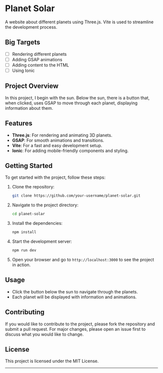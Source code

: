 # Planet Solar

A website about different planets using Three.js. Vite is used to streamline the development process.

## Big Targets

- [ ] Rendering different planets
- [ ] Adding GSAP animations
- [ ] Adding content to the HTML
- [ ] Using Ionic

## Project Overview

In this project, I begin with the sun. Below the sun, there is a button that, when clicked, uses GSAP to move through each planet, displaying information about them.

## Features

- **Three.js**: For rendering and animating 3D planets.
- **GSAP**: For smooth animations and transitions.
- **Vite**: For a fast and easy development setup.
- **Ionic**: For adding mobile-friendly components and styling.

## Getting Started

To get started with the project, follow these steps:

1. Clone the repository:
    ```bash
    git clone https://github.com/your-username/planet-solar.git
    ```

2. Navigate to the project directory:
    ```bash
    cd planet-solar
    ```

3. Install the dependencies:
    ```bash
    npm install
    ```

4. Start the development server:
    ```bash
    npm run dev
    ```

5. Open your browser and go to `http://localhost:3000` to see the project in action.

## Usage

- Click the button below the sun to navigate through the planets.
- Each planet will be displayed with information and animations.

## Contributing

If you would like to contribute to the project, please fork the repository and submit a pull request. For major changes, please open an issue first to discuss what you would like to change.

## License

This project is licensed under the MIT License.

---
